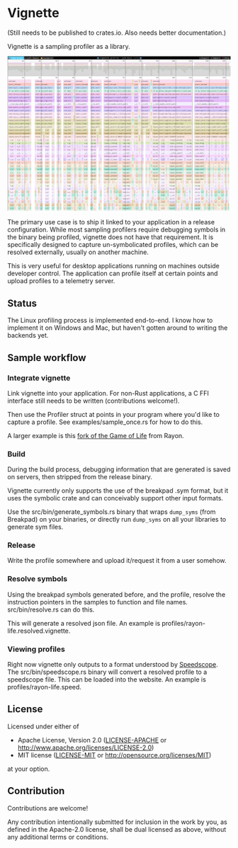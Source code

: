 # Vignette

(Still needs to be published to crates.io. Also needs better documentation.)

Vignette is a sampling profiler as a library.

![sample profile screenshot](./speedscope-rayon-life.png)

The primary use case is to ship it linked to your application in a release
configuration. While most sampling profilers require debugging symbols in the
binary being profiled, vignette does not have that requirement. It is
specifically designed to capture un-symbolicated profiles, which can be
resolved externally, usually on another machine.

This is very useful for desktop applications running on machines outside
developer control. The application can profile itself at certain points and
upload profiles to a telemetry server.

## Status

The Linux profiling process is implemented end-to-end. I know how to implement
it on Windows and Mac, but haven't gotten around to writing the backends yet.

## Sample workflow

### Integrate vignette

Link vignette into your application. For non-Rust applications, a C FFI
interface still needs to be written (contributions welcome!).

Then use the Profiler struct at points in your program where you'd like to
capture a profile. See examples/sample_once.rs for how to do this.

A larger example is this [fork of the Game of Life](https://github.com/nikhilm/rayon/commit/e7049b6bd9d2ba5091a510a41c3822e8b5839832) from Rayon.

### Build

During the build process, debugging information that are generated is saved on
servers, then stripped from the release binary.

Vignette currently only supports the use of the breakpad .sym format, but it
uses the symbolic crate and can conceivably support other input formats.

Use the src/bin/generate_symbols.rs binary that wraps `dump_syms` (from
Breakpad) on your binaries, or directly run `dump_syms` on all your libraries
to generate sym files.

### Release

Write the profile somewhere and upload it/request it from a user somehow.

### Resolve symbols

Using the breakpad symbols generated before, and the profile, resolve the
instruction pointers in the samples to function and file names.
src/bin/resolve.rs can do this.

This will generate a resolved json file. An example is
profiles/rayon-life.resolved.vignette.

### Viewing profiles

Right now vignette only outputs to a format understood by
[Speedscope](https://speedscope.app). The src/bin/speedscope.rs binary will
convert a resolved profile to a speedscope file. This can be loaded into the
website. An example is profiles/rayon-life.speed.

## License

Licensed under either of

 * Apache License, Version 2.0
   ([LICENSE-APACHE](LICENSE-APACHE) or http://www.apache.org/licenses/LICENSE-2.0)
 * MIT license
   ([LICENSE-MIT](LICENSE-MIT) or http://opensource.org/licenses/MIT)

at your option.

## Contribution

Contributions are welcome!

Any contribution intentionally submitted for inclusion in the work by you, as
defined in the Apache-2.0 license, shall be dual licensed as above, without any
additional terms or conditions.
